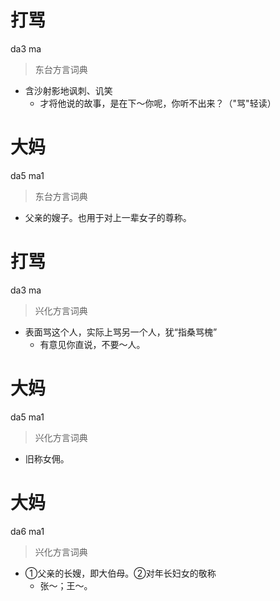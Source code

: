 # 打骂
da3 ma
> 东台方言词典
- 含沙射影地讽刺、讥笑
  - 才将他说的故事，是在下～你呢，你听不出来？（"骂"轻读）

# 大妈
da5 ma1
> 东台方言词典
- 父亲的嫂子。也用于对上一辈女子的尊称。

# 打骂
da3 ma
> 兴化方言词典
- 表面骂这个人，实际上骂另一个人，犹“指桑骂槐”
  - 有意见你直说，不要～人。

# 大妈
da5 ma1
> 兴化方言词典
- 旧称女佣。

# 大妈
da6 ma1
> 兴化方言词典
- ①父亲的长嫂，即大伯母。②对年长妇女的敬称
  - 张～；王～。
